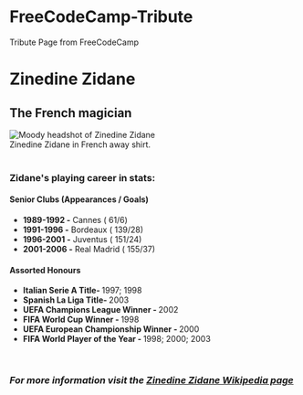 # FreeCodeCamp-Tribute
Tribute Page from FreeCodeCamp

<!-- Added Bootstrap -->
<link rel="stylesheet" href="https://maxcdn.bootstrapcdn.com/bootstrap/3.3.5/css/bootstrap.min.css"/>

<div class="container">
  <div class="jumbotron" id="jumbotron">
    <div class="row">
      <div class="col-xs-12">
        <h1 class="text-center">Zinedine Zidane</h1>
        <h2 class="text-center">The French magician</h2>
        <div class="thumbnail"><img src="http://www.thefamouspeople.com/profiles/images/zinedine-zidane-4.jpg" 
              alt="Moody headshot of Zinedine Zidane">
          <div class="caption text-center">Zinedine Zidane in French away shirt.
          </div> 
        <div class="col-xs-6 col-xs-offset-3">
          <br>
          <h3><strong>Zidane's playing career in stats:</strong></h3>
          <h4>Senior Clubs &#40Appearances / Goals&#41</h4>
            <ul>
              <li><strong>1989-1992 -</strong> Cannes &#40 61/6&#41</li>
              <li><strong>1991-1996 -</strong> Bordeaux &#40 139/28&#41</li>
              <li><strong>1996-2001 -</strong> Juventus &#40 151/24&#41</li>
              <li><strong>2001-2006 -</strong> Real Madrid &#40 155/37&#41</li>
             </ul> 
          <h4>Assorted Honours</h4>
            <ul>
              <li><strong>Italian Serie A Title- </strong>1997; 1998</li>
              <li><strong>Spanish La Liga Title- </strong>2003</li>
              <li><strong>UEFA Champions League Winner - </strong>2002</li>
              <li><strong>FIFA World Cup Winner - </strong>1998</li>
              <li><strong>UEFA European Championship Winner - </strong>2000</li>
              <li><strong>FIFA World Player of the Year - </strong>1998; 2000; 2003</li>    
          </ul>
        <br>
        <h3><em>For more information visit the <a href="https://en.wikipedia.org/wiki/Zinedine_Zidane#Honours">Zinedine Zidane Wikipedia page</a></em></h3>
        </div>  
      </div>
    </div> 
  </div>
</div>
